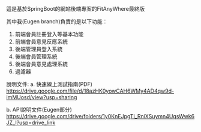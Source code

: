 這是基於SpringBoot的網站後端專案的FitAnyWhere最終版

其中我(Eugen branch)負責的是以下功能：
1. 前端會員註冊登入等基本功能
2. 前端會員意見反應系統
3. 後端管理員登入系統
4. 後端會員管理系統
5. 後端會員意見處理系統
6. 過濾器

說明文件:
a. 快速線上測試指南(PDF)
https://drive.google.com/file/d/18azHK0yowCAH6WMy4AD4qw9d-imMUosd/view?usp=sharing

b. API說明文件(Eugen部分)
https://drive.google.com/drive/folders/1y0KnEJpgTi_RniXSuymn4UqsWwk6JZ_I?usp=drive_link
